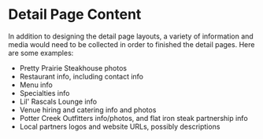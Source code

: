 # Detail Page Content

In addition to designing the detail page layouts, a variety of information and media would need to be collected in order to finished the detail pages. Here are some examples:
* Pretty Prairie Steakhouse photos
* Restaurant info, including contact info
* Menu info
* Specialties info
* Lil' Rascals Lounge info
* Venue hiring and catering info and photos
* Potter Creek Outfitters info/photos, and flat iron steak partnership info
* Local partners logos and website URLs, possibly descriptions



